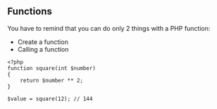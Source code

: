 ## Functions

You have to remind that you can do only 2 things with a PHP function:

* Create a function
* Calling a function

```
<?php
function square(int $number)
{
    return $number ** 2;
}

$value = square(12); // 144
```
